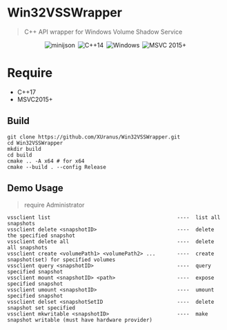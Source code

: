 # Win32VSSWrapper
 > C++ API wrapper for Windows Volume Shadow Service

<div align="center">
<img src="https://github.com/XUranus/Win32VSSWrapper/actions/workflows/.github/workflows/cmake-single-platform.yml/badge.svg" alt="minijson" title="minijson">&thinsp;
<img src="https://img.shields.io/badge/-C++11-3F63B3.svg?style=flat&logo=C%2B%2B&logoColor=white" alt="C++14" title="C++ Standards Used: C++11">&thinsp;
<img src="https://img.shields.io/badge/-Windows-6E46A2.svg?style=flat&logo=windows-11&logoColor=white" alt="Windows" title="Supported Platform: Windows">&thinsp;
<img src="https://img.shields.io/badge/MSVC%202015+-flag.svg?color=555555&style=flat&logo=visual%20studio&logoColor=white" alt="MSVC 2015+" title="Supported Windows Compiler: MSVC 2015 or later">&thinsp;
</div>

# Require
 - C++17
 - MSVC2015+

## Build
```
git clone https://github.com/XUranus/Win32VSSWrapper.git
cd Win32VSSWrapper
mkdir build
cd build
cmake .. -A x64 # for x64
cmake --build . --config Release
```

## Demo Usage
> require Administrator

```
vssclient list                                         ----  list all snapshots
vssclient delete <snapshotID>                          ----  delete the specified snapshot
vssclient delete all                                   ----  delete all snapshots
vssclient create <volumePath1> <volumePath2> ...       ----  create snapshot(set) for specified volumes
vssclient query <snapshotID>                           ----  query specified snapshot
vssclient mount <snapshotID> <path>                    ----  expose specified snapshot 
vssclient umount <snapshotID>                          ----  umount specified snapshot
vssclient delset <snapshotSetID                        ----  delete snapshot set specified
vssclient mkwritable <snapshotID>                      ----  make snapshot writable (must have hardware provider)
```

